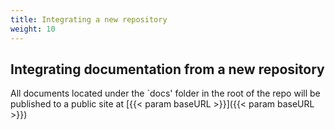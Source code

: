 ```yaml
---
title: Integrating a new repository
weight: 10
---
```

## Integrating documentation from a new repository

All documents located under the `docs' folder in the root of the repo will be published to a public site at [{{< param baseURL >}}]({{< param baseURL >}})

